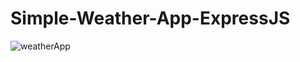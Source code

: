 # Simple-Weather-App-ExpressJS

![weatherApp](https://github.com/Yessenali-Yerkebulan/Simple-Weather-App-ExpressJS/assets/113698340/0cd45313-8064-42fb-a224-dcfb47c90eac)
